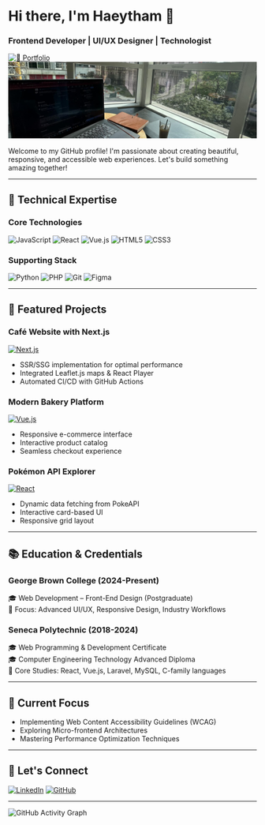 # Hi there, I'm Haeytham 👋  
### Frontend Developer | UI/UX Designer | Technologist
 
[![🚀 Portfolio](https://img.shields.io/badge/✨_My_Portfolio-Click_Me!-brightgreen?style=for-the-badge&logo=vercel&logoColor=white)](https://final-project-portfolio.vercel.app/)
![Header Banner](./Header.png)

Welcome to my GitHub profile! I'm passionate about creating beautiful, responsive, and accessible web experiences. Let's build something amazing together!

---

## 🚀 Technical Expertise

### **Core Technologies**
![JavaScript](https://img.shields.io/badge/-JavaScript-F7DF1E?logo=javascript&logoColor=black)
![React](https://img.shields.io/badge/-React-61DAFB?logo=react&logoColor=black)
![Vue.js](https://img.shields.io/badge/-Vue.js-4FC08D?logo=vue.js&logoColor=white)
![HTML5](https://img.shields.io/badge/-HTML5-E34F26?logo=html5&logoColor=white)
![CSS3](https://img.shields.io/badge/-CSS3-1572B6?logo=css3&logoColor=white)

### **Supporting Stack**
![Python](https://img.shields.io/badge/-Python-3776AB?logo=python&logoColor=white)
![PHP](https://img.shields.io/badge/-PHP-777BB4?logo=php&logoColor=white)
![Git](https://img.shields.io/badge/-Git-F05032?logo=git&logoColor=white)
![Figma](https://img.shields.io/badge/-Figma-F24E1E?logo=figma&logoColor=white)

---

## 💼 Featured Projects

### **Café Website with Next.js**
[![Next.js](https://img.shields.io/badge/Next.js-000000?logo=next.js&logoColor=white)](https://haeythamm.github.io/framework-based-website-via-React/)
- SSR/SSG implementation for optimal performance
- Integrated Leaflet.js maps & React Player
- Automated CI/CD with GitHub Actions

### **Modern Bakery Platform**
[![Vue.js](https://img.shields.io/badge/Vue.js-4FC08D?logo=vue.js&logoColor=white)](https://family-bakery-shop-vue-js.vercel.app/)
- Responsive e-commerce interface
- Interactive product catalog
- Seamless checkout experience

### **Pokémon API Explorer**
[![React](https://img.shields.io/badge/React-61DAFB?logo=react&logoColor=black)](https://poke-api-react-project-alpha.vercel.app/)
- Dynamic data fetching from PokeAPI
- Interactive card-based UI
- Responsive grid layout

---

## 📚 Education & Credentials

### **George Brown College** (2024-Present)
🎓 Web Development – Front-End Design (Postgraduate)  
📘 Focus: Advanced UI/UX, Responsive Design, Industry Workflows

### **Seneca Polytechnic** (2018-2024)
🎓 Web Programming & Development Certificate  
🎓 Computer Engineering Technology Advanced Diploma  
📘 Core Studies: React, Vue.js, Laravel, MySQL, C-family languages

---

## 🌱 Current Focus
- Implementing Web Content Accessibility Guidelines (WCAG)
- Exploring Micro-frontend Architectures
- Mastering Performance Optimization Techniques

---

## 🤝 Let's Connect

[![LinkedIn](https://img.shields.io/badge/LinkedIn-0A66C2?logo=linkedin&logoColor=white)](https://www.linkedin.com/in/haeytham/)
[![GitHub](https://img.shields.io/badge/GitHub-181717?logo=github&logoColor=white)](https://github.com/haeythamM)

---

![GitHub Activity Graph](https://github-readme-activity-graph.vercel.app/graph?username=haeythamM&theme=github-dark&height=300)
